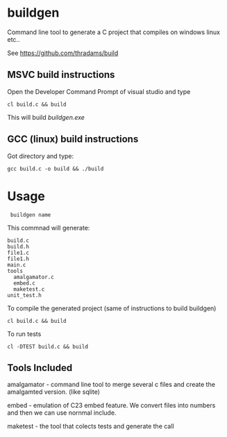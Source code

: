 # buildgen

Command line tool to generate a C project that
compiles on windows linux etc..

See 
https://github.com/thradams/build


## MSVC build instructions
Open the Developer Command Prompt of visual studio and type

```
cl build.c && build
```

This will build *buildgen.exe*


## GCC (linux) build instructions
Got directory and type:

```
gcc build.c -o build && ./build
```


# Usage

```
 buildgen name
```

This commnad will generate:

```
build.c
build.h
file1.c
file1.h
main.c
tools
  amalgamator.c
  embed.c
  maketest.c
unit_test.h
```

To compile the generated project (same of instructions to build buildgen)

```
cl build.c && build
```

To run tests

```
cl -DTEST build.c && build
```



## Tools Included

amalgamator - command line tool to merge several c files
and create the amalgamted version. (like sqlite)

embed - emulation of C23 embed feature. We convert files
into numbers and then we can use nornmal include.

maketest - the tool that colects tests and generate the call

